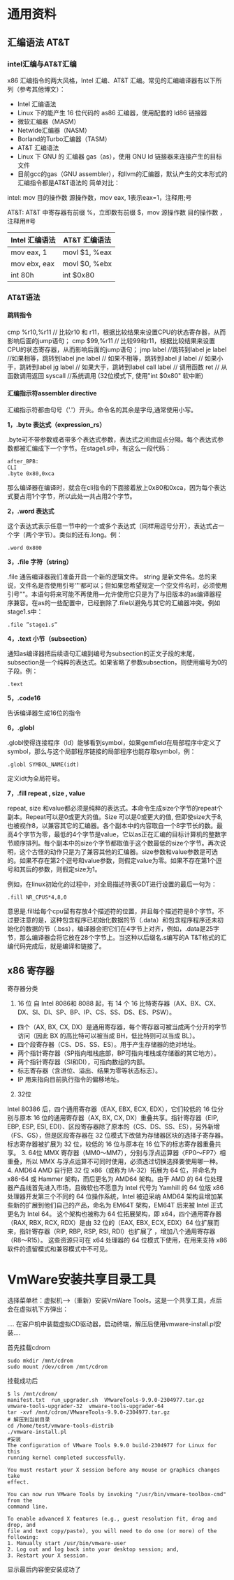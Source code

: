# 通用资料



## 汇编语法 AT&T

### intel汇编与AT&T汇编

x86 汇编指令的两大风格，Intel 汇编、AT&T 汇编。常见的汇编编译器有以下所列（参考其他博文）：

-  Intel 汇编语法
  - Linux 下的能产生 16 位代码的 as86 汇编器，使用配套的 ld86 链接器
  - 微软汇编器（MASM）
  - Netwide汇编器（NASM）
  - Borland的Turbo汇编器（TASM）
-  AT&T 汇编语法
  - Linux 下 GNU 的 汇编器 gas（as），使用 GNU ld 链接器来连接产生的目标文件
  - 目前gcc的gas（GNU assembler），和llvm的汇编器，默认产生的文本形式的汇编指令都是AT&T语法的
    简单对比：

intel: mov 目的操作数 源操作数，mov eax, 1表示eax=1，注释用;号

AT&T: AT&T 中寄存器有前缀 %，立即数有前缀 $，mov 源操作数 目的操作数 ，注释用#号

| Intel 汇编语法   | AT&T 汇编语法     |
| ------------ | ------------- |
| mov eax, 1   | movl $1, %eax |
| mov ebx, eax | movl $0, %ebx |
| int 80h      | int $0x80     |

### AT&T语法
#### 跳转指令

cmp %r10,%r11 // 比较r10 和 r11，根据比较结果来设置CPU的状态寄存器，从而影响后面的jump语句；
cmp $99,%r11 // 比较99和r11，根据比较结果来设置CPU的状态寄存器，从而影响后面的jump语句；
jmp label //跳转到label
je label //如果相等，跳转到label
jne label // 如果不相等，跳转到label
jl label // 如果小于，跳转到label
jg label // 如果大于，跳转到label
call label // 调用函数
ret // 从函数调用返回
syscall //系统调用 (32位模式下, 使用"int $0x80" 软中断)

#### 汇编指示符assembler directive

汇编指示符都由句号（'.'）开头。命令名的其余是字母,通常使用小写。

**1，.byte 表达式（expression_rs）**

.byte可不带参数或者带多个表达式参数，表达式之间由逗点分隔。每个表达式参数都被汇编成下一个字节。在stage1.s中，有这么一段代码：

```
after_BPB:
CLI
.byte 0x80,0xca
```

那么编译器在编译时，就会在cli指令的下面接着放上0x80和0xca，因为每个表达式要占用1个字节，所以此处一共占用2个字节。

**2，.word 表达式**

这个表达式表示任意一节中的一个或多个表达式（同样用逗号分开），表达式占一个字（两个字节）。类似的还有.long。例：

```
.word 0x800
```

**3，.file 字符（string）**

.file 通告编译器我们准备开启一个新的逻辑文件。 string 是新文件名。总的来说，文件名是否使用引号‘"’都可以；但如果您希望规定一个空文件名时，必须使用引号""。本语句将来可能不再使用—允许使用它只是为了与旧版本的as编译器程序兼容。在as的一些配置中，已经删除了.file以避免与其它的汇编器冲突。例如stage1.s中：

```
.file ”stage1.s”
```

**4，.text 小节（subsection）**

通知as编译器把后续语句汇编到编号为subsection的正文子段的末尾，subsection是一个纯粹的表达式。如果省略了参数subsection，则使用编号为0的子段。例：

```
.text
```

**5，.code16**

告诉编译器生成16位的指令

**6，.globl**

.globl使得连接程序（ld）能够看到symbol，如果gemfield在局部程序中定义了symbol，那么与这个局部程序链接的局部程序也能存取symbol，例：

```
.globl SYMBOL_NAME(idt) 
```

定义idt为全局符号。

**7，.fill repeat , size , value**

repeat, size 和value都必须是纯粹的表达式。本命令生成size个字节的repeat个副本。Repeat可以是0或更大的值。Size 可以是0或更大的值, 但即使size大于8,也被视作8，以兼容其它的汇编器。各个副本中的内容取自一个8字节长的数。最高4个字节为零，最低的4个字节是value，它以as正在汇编的目标计算机的整数字节顺序排列。每个副本中的size个字节都取值于这个数最低的size个字节。再次说明，这个古怪的动作只是为了兼容其他的汇编器。size参数和value参数是可选的。如果不存在第2个逗号和value参数，则假定value为零。如果不存在第1个逗号和其后的参数，则假定size为1。

例如，在linux初始化的过程中，对全局描述符表GDT进行设置的最后一句为：

```
.fill NR_CPUS*4,8,0
```

意思是.fill给每个cpu留有存放4个描述符的位置，并且每个描述符是8个字节。不过要注意的是，这种包含程序已初始化数据的节（.data）和包含程序程序还未初始化的数据的节（.bss），编译器会把它们在4字节上对齐，例如，.data是25字节，那么编译器会将它放在28个字节上。当这种以后缀名.s编写的A T&T格式的汇编代码完成后，就是编译和链接了。

## x86 寄存器

寄存器分类

1. 16 位
  自 Intel 8086和 8088 起，有 14 个 16 比特寄存器（AX、BX、CX、DX、SI、DI、SP、BP、IP、CS、SS、DS、ES、PSW）。

- 四个（AX, BX, CX, DX）是通用寄存器，每个寄存器可被当成两个分开的字节访问（因此 BX 的高比特可以被当成 BH，低比特则可以当成 BL）。
- 四个段寄存器（CS、DS、SS、ES）。用于产生存储器的绝对地址。
- 两个指针寄存器（SP指向堆栈底部，BP可指向堆栈或存储器的其它地方）。
- 两个指针寄存器（SI和DI），可指向数组的内部。
- 标志寄存器（含进位、溢出、结果为零等状态标志）。
- IP 用来指向目前执行指令的偏移地址。

2. 32位

Intel 80386 后，四个通用寄存器（EAX, EBX, ECX, EDX），它们较低的 16 位分别与原本 16 位的通用寄存器（AX, BX, CX, DX）重叠共享。指针寄存器（EIP, EBP, ESP, ESI, EDI）、区段寄存器除了原本的（CS、DS、SS、ES），另外新增（FS、GS），但是区段寄存器在 32 位模式下改做为存储器区块的选择子寄存器。标志寄存器被扩展为 32 位，较低的 16 位与原本在 16 位下的标志寄存器重叠共享。
3. 64位
  MMX 寄存器（MM0～MM7），分别与浮点运算器〈FP0～FP7〉相重叠，所以 MMX 与浮点运算不可同时使用，必须透过切换选择要使用哪一种。
4. AMD64
  AMD 自行把 32 位 x86（或称为 IA-32）拓展为 64 位，并命名为x86-64 或 Hammer 架构，而后更名为 AMD64 架构。由于 AMD 的 64 位处理器产品线首先进入市场，且微软也不愿意为 Intel 代号为 Yamhill 的 64 位版 x86 处理器开发第三个不同的 64 位操作系统，Intel 被迫采纳 AMD64 架构且增加某些新的扩展到他们自己的产品，命名为 EM64T 架构，EM64T 后来被 Intel 正式更名为 Intel 64。
  这个架构也被称为 64 位拓展架构，即 x64，四个通用寄存器（RAX, RBX, RCX, RDX）是由 32 位的（EAX, EBX, ECX, EDX）64 位扩展而来，指针寄存器（RIP, RBP, RSP, RSI, RDI）也扩展了 ，增加八个通用寄存器（R8～R15）。 这些资源只可在 x64 处理器的 64 位模式下使用，在用来支持 x86 软件的遗留模式和兼容模式中不可见。




# VmWare安装共享目录工具

选择菜单栏：虚拟机-->（重新）安装VmWare Tools，这是一个共享工具，点后会在虚拟机下方弹出：

.... 在客户机中装载虚拟CD驱动器，启动终端，解压后使用vmware-install.pl安装....



首先挂载cdrom

```shell
sudo mkdir /mnt/cdrom
sudo mount /dev/cdrom /mnt/cdrom
```

挂载成功后

```shell
$ ls /mnt/cdrom/
manifest.txt  run_upgrader.sh  VMwareTools-9.9.0-2304977.tar.gz  vmware-tools-upgrader-32  vmware-tools-upgrader-64
tar -xvf /mnt/cdrom/VMwareTools-9.9.0-2304977.tar.gz
# 解压到当前目录
cd /home/test/vmware-tools-distrib
./vmware-install.pl
#安装
The configuration of VMware Tools 9.9.0 build-2304977 for Linux for this
running kernel completed successfully.

You must restart your X session before any mouse or graphics changes take
effect.

You can now run VMware Tools by invoking "/usr/bin/vmware-toolbox-cmd" from the
command line.

To enable advanced X features (e.g., guest resolution fit, drag and drop, and
file and text copy/paste), you will need to do one (or more) of the following:
1. Manually start /usr/bin/vmware-user
2. Log out and log back into your desktop session; and,
3. Restart your X session.

```

显示最后内容便安装成功了